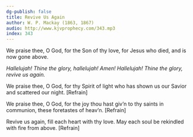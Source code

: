 ```yaml
---
dg-publish: false
title: Revive Us Again
author: W. P. Mackay (1863, 1867)
audio: http://www.kjvprophecy.com/343.mp3
index: 343
---
```


We praise thee, O God, for the Son of thy love,
for Jesus who died, and is now gone above.

*Hallelujah! Thine the glory, hallelujah! Amen!
Hallelujah! Thine the glory, revive us again.*

We praise thee, O God, for thy Spirit of light
who has shown us our Savior and scattered our night. [Refrain]

We praise thee, O God, for the joy thou hast giv’n
to thy saints in communion, these foretastes of heav’n. [Refrain]

Revive us again, fill each heart with thy love.
May each soul be rekindled with fire from above. [Refrain]